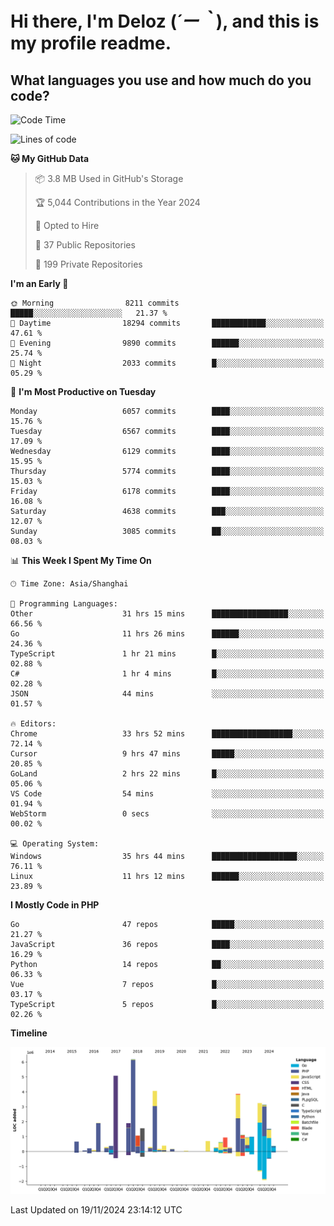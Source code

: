 # **Hi there, I'm Deloz (*´ー｀*), and this is my profile readme.**

## **What languages you use and how much do you code?**

<!--START_SECTION:waka-->
![Code Time](http://img.shields.io/badge/Code%20Time-5%2C082%20hrs%2018%20mins-blue)

![Lines of code](https://img.shields.io/badge/From%20Hello%20World%20I%27ve%20Written-42.3%20million%20lines%20of%20code-blue)

**🐱 My GitHub Data** 

> 📦 3.8 MB Used in GitHub's Storage 
 > 
> 🏆 5,044 Contributions in the Year 2024
 > 
> 💼 Opted to Hire
 > 
> 📜 37 Public Repositories 
 > 
> 🔑 199 Private Repositories 
 > 
**I'm an Early 🐤** 

```text
🌞 Morning                8211 commits        █████░░░░░░░░░░░░░░░░░░░░   21.37 % 
🌆 Daytime                18294 commits       ████████████░░░░░░░░░░░░░   47.61 % 
🌃 Evening                9890 commits        ██████░░░░░░░░░░░░░░░░░░░   25.74 % 
🌙 Night                  2033 commits        █░░░░░░░░░░░░░░░░░░░░░░░░   05.29 % 
```
📅 **I'm Most Productive on Tuesday** 

```text
Monday                   6057 commits        ████░░░░░░░░░░░░░░░░░░░░░   15.76 % 
Tuesday                  6567 commits        ████░░░░░░░░░░░░░░░░░░░░░   17.09 % 
Wednesday                6129 commits        ████░░░░░░░░░░░░░░░░░░░░░   15.95 % 
Thursday                 5774 commits        ████░░░░░░░░░░░░░░░░░░░░░   15.03 % 
Friday                   6178 commits        ████░░░░░░░░░░░░░░░░░░░░░   16.08 % 
Saturday                 4638 commits        ███░░░░░░░░░░░░░░░░░░░░░░   12.07 % 
Sunday                   3085 commits        ██░░░░░░░░░░░░░░░░░░░░░░░   08.03 % 
```


📊 **This Week I Spent My Time On** 

```text
🕑︎ Time Zone: Asia/Shanghai

💬 Programming Languages: 
Other                    31 hrs 15 mins      █████████████████░░░░░░░░   66.56 % 
Go                       11 hrs 26 mins      ██████░░░░░░░░░░░░░░░░░░░   24.36 % 
TypeScript               1 hr 21 mins        █░░░░░░░░░░░░░░░░░░░░░░░░   02.88 % 
C#                       1 hr 4 mins         █░░░░░░░░░░░░░░░░░░░░░░░░   02.28 % 
JSON                     44 mins             ░░░░░░░░░░░░░░░░░░░░░░░░░   01.57 % 

🔥 Editors: 
Chrome                   33 hrs 52 mins      ██████████████████░░░░░░░   72.14 % 
Cursor                   9 hrs 47 mins       █████░░░░░░░░░░░░░░░░░░░░   20.85 % 
GoLand                   2 hrs 22 mins       █░░░░░░░░░░░░░░░░░░░░░░░░   05.06 % 
VS Code                  54 mins             ░░░░░░░░░░░░░░░░░░░░░░░░░   01.94 % 
WebStorm                 0 secs              ░░░░░░░░░░░░░░░░░░░░░░░░░   00.02 % 

💻 Operating System: 
Windows                  35 hrs 44 mins      ███████████████████░░░░░░   76.11 % 
Linux                    11 hrs 12 mins      ██████░░░░░░░░░░░░░░░░░░░   23.89 % 
```

**I Mostly Code in PHP** 

```text
Go                       47 repos            █████░░░░░░░░░░░░░░░░░░░░   21.27 % 
JavaScript               36 repos            ████░░░░░░░░░░░░░░░░░░░░░   16.29 % 
Python                   14 repos            ██░░░░░░░░░░░░░░░░░░░░░░░   06.33 % 
Vue                      7 repos             █░░░░░░░░░░░░░░░░░░░░░░░░   03.17 % 
TypeScript               5 repos             █░░░░░░░░░░░░░░░░░░░░░░░░   02.26 % 
```



**Timeline**

![Lines of Code chart](https://raw.githubusercontent.com/deloz/deloz/main/assets/bar_graph.png)


 Last Updated on 19/11/2024 23:14:12 UTC
<!--END_SECTION:waka-->
